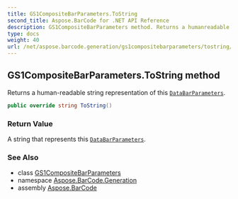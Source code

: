 ```yaml
---
title: GS1CompositeBarParameters.ToString
second_title: Aspose.BarCode for .NET API Reference
description: GS1CompositeBarParameters method. Returns a humanreadable string representation of this DataBarParameters
type: docs
weight: 40
url: /net/aspose.barcode.generation/gs1compositebarparameters/tostring/
---
```

## GS1CompositeBarParameters.ToString method

Returns a human-readable string representation of this [`DataBarParameters`](../../databarparameters/).

```csharp
public override string ToString()
```

### Return Value

A string that represents this [`DataBarParameters`](../../databarparameters/).

### See Also

* class [GS1CompositeBarParameters](../)
* namespace [Aspose.BarCode.Generation](../../gs1compositebarparameters/)
* assembly [Aspose.BarCode](../../../)


